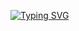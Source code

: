 [![Typing SVG](https://readme-typing-svg.demolab.com?font=Jersey+10&pause=1000&color=F71111&width=435&lines=Hai%2C+This+is+Naveen+Done;Python+developer+%F0%9F%9A%A9)](https://git.io/typing-svg)
